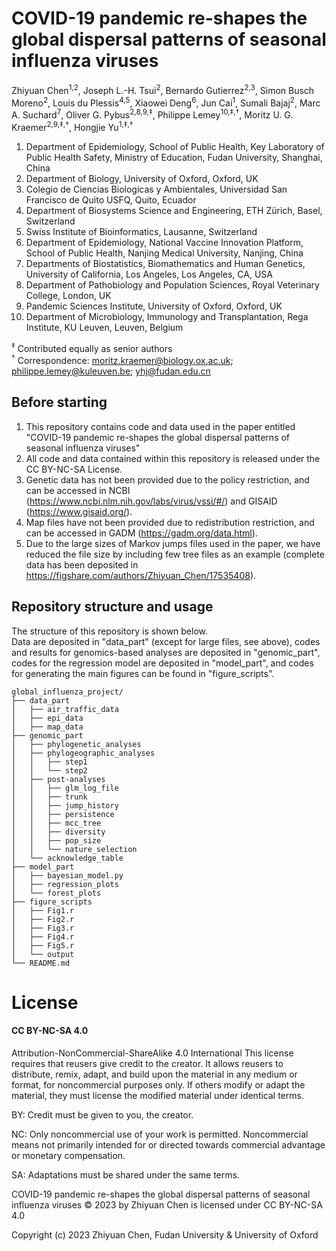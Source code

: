 # COVID-19 pandemic re-shapes the global dispersal patterns of seasonal influenza viruses

Zhiyuan Chen<sup>1,2</sup>, Joseph L.-H. Tsui<sup>2</sup>, Bernardo Gutierrez<sup>2,3</sup>, Simon Busch Moreno<sup>2</sup>, Louis du Plessis<sup>4,5</sup>, Xiaowei Deng<sup>6</sup>, Jun Cai<sup>1</sup>, Sumali Bajaj<sup>2</sup>, Marc A. Suchard<sup>7</sup>, Oliver G. Pybus<sup>2,8,9,‡</sup>, Philippe Lemey<sup>10,‡,†</sup>, Moritz U. G. Kraemer<sup>2,9,‡,†</sup>, Hongjie Yu<sup>1,‡,†</sup>

1.	Department of Epidemiology, School of Public Health, Key Laboratory of Public Health Safety, Ministry of Education, Fudan University, Shanghai, China
2.	Department of Biology, University of Oxford, Oxford, UK
3.	Colegio de Ciencias Biologicas y Ambientales, Universidad San Francisco de Quito USFQ, Quito, Ecuador
4.	Department of Biosystems Science and Engineering, ETH Zürich, Basel, Switzerland
5.	Swiss Institute of Bioinformatics, Lausanne, Switzerland
6.	Department of Epidemiology, National Vaccine Innovation Platform, School of Public Health, Nanjing Medical University, Nanjing, China
7.	Departments of Biostatistics, Biomathematics and Human Genetics, University of California, Los Angeles, Los Angeles, CA, USA
8.	Department of Pathobiology and Population Sciences, Royal Veterinary College, London, UK
9.  Pandemic Sciences Institute, University of Oxford, Oxford, UK
10.	Department of Microbiology, Immunology and Transplantation, Rega Institute, KU Leuven, Leuven, Belgium


<sup>‡</sup> Contributed equally as senior authors  
<sup>†</sup> Correspondence: moritz.kraemer@biology.ox.ac.uk; philippe.lemey@kuleuven.be; yhj@fudan.edu.cn

## Before starting
1. This repository contains code and data used in the paper entitled "COVID-19 pandemic re-shapes the global dispersal patterns of seasonal influenza viruses"  
2. All code and data contained within this repository is released under the CC BY-NC-SA License. 
3. Genetic data has not been provided due to the policy restriction, and can be accessed in NCBI (https://www.ncbi.nlm.nih.gov/labs/virus/vssi/#/) and GISAID (https://www.gisaid.org/). 
4. Map files have not been provided due to redistribution restriction, and can be accessed in GADM (https://gadm.org/data.html).  
5. Due to the large sizes of Markov jumps files used in the paper, we have reduced the file size by including few tree files as an example (complete data has been deposited in https://figshare.com/authors/Zhiyuan_Chen/17535408).

## Repository structure and usage
The structure of this repository is shown below.  
Data are deposited in "data_part" (except for large files, see above), codes and results for genomics-based analyses are deposited in "genomic_part", codes for the regression model are deposited in "model_part", and codes for generating the main figures can be found in "figure_scripts".

```
global_influenza_project/
├── data_part
│   ├── air_traffic_data
│   ├── epi_data
│   ├── map_data
├── genomic_part
│   ├── phylogenetic_analyses
│   ├── phylogeographic_analyses
│   │   ├── step1
│   │   └── step2
│   ├── post-analyses
│   │   ├── glm_log_file
│   │   ├── trunk
│   │   ├── jump_history
│   │   ├── persistence
│   │   ├── mcc_tree
│   │   ├── diversity
│   │   ├── pop_size
│   │   └── nature_selection
│   └── acknowledge_table
├── model_part
│   ├── bayesian_model.py
│   ├── regression_plots
│   └── forest_plots
├── figure_scripts
│   ├── Fig1.r
│   ├── Fig2.r
│   ├── Fig3.r
│   ├── Fig4.r
│   ├── Fig5.r
│   └── output
└── README.md
```

<h1> License </h1>
<h4>CC BY-NC-SA 4.0 </h4>

Attribution-NonCommercial-ShareAlike 4.0 International
This license requires that reusers give credit to the creator. It allows reusers to distribute, remix, adapt, and build upon the material in any medium or format, for noncommercial purposes only. If others modify or adapt the material, they must license the modified material under identical terms.

BY: Credit must be given to you, the creator.

NC: Only noncommercial use of your work is permitted.
Noncommercial means not primarily intended for or directed towards commercial advantage or monetary compensation.

SA: Adaptations must be shared under the same terms.

COVID-19 pandemic re-shapes the global dispersal patterns of seasonal influenza viruses © 2023 by Zhiyuan Chen is licensed under CC BY-NC-SA 4.0 

Copyright (c) 2023 Zhiyuan Chen, Fudan University & University of Oxford
